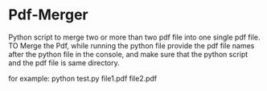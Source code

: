 # Pdf-Merger
Python script to merge two or more than two pdf file into one single pdf file.
TO Merge the Pdf, while running the python file provide the pdf file names after the python file in the console, and make sure that the python script and the pdf file is same directory.


for example:
python test.py file1.pdf file2.pdf
